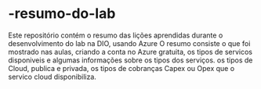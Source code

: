# -resumo-do-lab
Este repositório contém o resumo das lições aprendidas durante o desenvolvimento do lab na DIO, usando Azure
O resumo consiste o que foi mostrado nas aulas, criando a conta no Azure gratuita, os tipos de servicos disponiveis e algumas informações sobre os tipos dos serviços.
os tipos de Cloud, publica e privada, os tipos de cobranças Capex ou Opex que o servico cloud disponibiliza.

